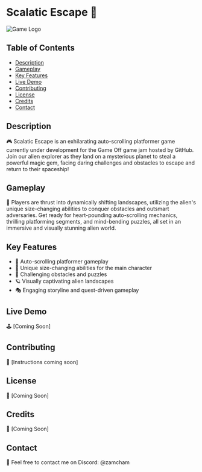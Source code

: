# Scalatic Escape 🚀

![Game Logo](link_to_logo_image)

## Table of Contents

- [Description](#description)
- [Gameplay](#gameplay)
- [Key Features](#key-features)
- [Live Demo](#live-demo)
- [Contributing](#contributing)
- [License](#license)
- [Credits](#credits)
- [Contact](#contact)

## Description

🎮 Scalatic Escape is an exhilarating auto-scrolling platformer game currently under development for the Game Off game jam hosted by GitHub. Join our alien explorer as they land on a mysterious planet to steal a powerful magic gem, facing daring challenges and obstacles to escape and return to their spaceship!

## Gameplay

👾 Players are thrust into dynamically shifting landscapes, utilizing the alien's unique size-changing abilities to conquer obstacles and outsmart adversaries. Get ready for heart-pounding auto-scrolling mechanics, thrilling platforming segments, and mind-bending puzzles, all set in an immersive and visually stunning alien world.

## Key Features

- 🌟 Auto-scrolling platformer gameplay
- 🔄 Unique size-changing abilities for the main character
- 🧩 Challenging obstacles and puzzles
- 🪐 Visually captivating alien landscapes
- 🎭 Engaging storyline and quest-driven gameplay

## Live Demo

🕹️ [Coming Soon]

## Contributing

🤝 [Instructions coming soon]

## License

📜 [Coming Soon]

## Credits

🙌 [Coming Soon]

## Contact

📧 Feel free to contact me on Discord: @zamcham
